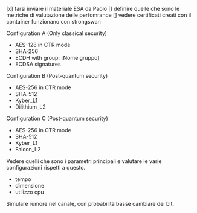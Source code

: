 [x] farsi inviare il materiale ESA da Paolo
[] definire quelle che sono le metriche di valutazione delle perfomrance
[] vedere certificati creati con il container funzionano con strongswan

Configuration A (Only classical security)

- AES-128 in CTR mode 
- SHA-256 
- ECDH with group: [Nome gruppo] 
- ECDSA signatures 

 
Configuration B (Post-quantum security)

- AES-256 in CTR mode 
- SHA-512 
- Kyber\_L1 
- Dilithium\_L2 

 
Configuration C (Post-quantum security)

- AES-256 in CTR mode 
- SHA-512 
- Kyber\_L1 
- Falcon\_L2

Vedere quelli che sono i parametri principali e valutare le varie configurazioni rispetti a questo.

- tempo
- dimensione
- utilizzo cpu




Simulare rumore nel canale, con probabilità basse cambiare dei bit. 

